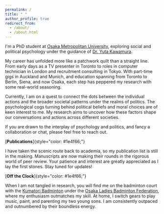```yaml
---
permalink: /
title: " "
author_profile: true
redirect_from: 
  - /about/
  - /about.html
---
```


I'm a PhD student at [Osaka Metropolitan University](https://www.omu.ac.jp/), exploring social and political psychology under the guidance of [Dr. Yuta Kawamura](https://ytkm2.github.io/MyWebsite/english.html).

My career has unfolded more like a patchwork quilt than a straight line. From early days as a TV presenter in Toronto to roles in computer technician in London and recruitment consulting in Tokyo. With part-time gigs in Auckland and Munich, and education spanning from Toronto to Berlin, Siena, and now Osaka, each step has peppered my research with some real-world seasoning.

Currently, I am on a quest to connect the dots between the individual actions and the broader societal patterns under the realms of politics. The psychological cogs turning behind political beliefs and moral choices are of keen interest to me. My research aims to uncover how these factors shape our conversations and actions across different societies.

If you are drawn to the interplay of psychology and politics, and fancy a collaboration or chat, please feel free to reach out.

[**Publications**]{style="color: #1e4f66;"}

I have taken the scenic route back to academia, so my publication list is still in the making. Manuscripts are now making their rounds in the rigorous world of peer review. Your patience and interest are greatly appreciated as I lay the first stones. Stay tuned for updates!

[**Off the Clock**]{style="color: #1e4f66;"}

When I am not tangled in research, you will find me on the badminton court with the [Kumatori Badminton](https://instagram.com/kumatori.ladies) under the [Osaka Ladies Badminton Federation](https://www.jlbad.gr.jp/index.php/), where my enthusiasm outmatches my skill. At home, I switch gears to play music, paint, and parenting my two young sons. I am consistently outpaced and outnumbered by their boundless energy.
